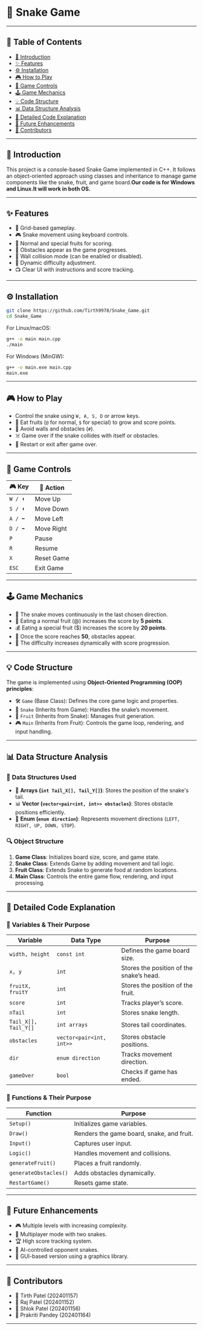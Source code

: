 
# 🐍 Snake Game

---

## 📌 Table of Contents
- [📖 Introduction](#-introduction)
- [✨ Features](#-features)
- [⚙️ Installation](#-installation)
- [🎮 How to Play](#-how-to-play)
- [🎯 Game Controls](#-game-controls)
- [🕹️ Game Mechanics](#-game-mechanics)
- [💡 Code Structure](#-code-structure)
- [📊 Data Structure Analysis](#-data-structure-analysis)
- [📜 Detailed Code Explanation](#-detailed-code-explanation)
- [🚀 Future Enhancements](#-future-enhancements)
- [👥 Contributors](#-contributors)

---

## 📖 Introduction
This project is a console-based Snake Game implemented in C++. It follows an object-oriented approach using classes and inheritance to manage game components like the snake, fruit, and game board.**Our code is for Windows and Linux.It will work in both OS.**

---

## ✨ Features
- 🎯 Grid-based gameplay.
- 🎮 Snake movement using keyboard controls.
- 🍏 Normal and special fruits for scoring.
- 🚧 Obstacles appear as the game progresses.
- 🧱 Wall collision mode (can be enabled or disabled).
- 🔄 Dynamic difficulty adjustment.
- 📺 Clear UI with instructions and score tracking.

---

## ⚙️ Installation
```sh
git clone https://github.com/Tirth9978/Snake_Game.git
cd Snake_Game
```
For Linux/macOS:
```sh
g++ -o main main.cpp
./main
```
For Windows (MinGW):
```sh
g++ -o main.exe main.cpp
main.exe
```

---

## 🎮 How to Play
- Control the snake using `W, A, S, D` or arrow keys.
- 🍏 Eat fruits (`@` for normal, `$` for special) to grow and score points.
- 🚧 Avoid walls and obstacles (`#`).
- ☠️ Game over if the snake collides with itself or obstacles.
- 🔄 Restart or exit after game over.

---

## 🎯 Game Controls
| 🎮 Key | 🏹 Action |
|--------|-----------|
| `W / ⬆️` | Move Up |
| `S / ⬇️` | Move Down |
| `A / ⬅️` | Move Left |
| `D / ➡️` | Move Right |
| `P` | Pause |
| `R` | Resume |
| `X` | Reset Game |
| `ESC` | Exit Game |

---

## 🕹️ Game Mechanics
- 🐍 The snake moves continuously in the last chosen direction.
- 🍏 Eating a normal fruit (@) increases the score by **5 points**.
- 💰 Eating a special fruit ($) increases the score by **20 points**.
- 🚧 Once the score reaches **50**, obstacles appear.
- 🔼 The difficulty increases dynamically with score progression.

---

## 💡 Code Structure
The game is implemented using **Object-Oriented Programming (OOP) principles**:
- 🛠️ `Game` (Base Class): Defines the core game logic and properties.
- 🐍 `Snake` (Inherits from Game): Handles the snake’s movement.
- 🍏 `Fruit` (Inherits from Snake): Manages fruit generation.
- 🎮 `Main` (Inherits from Fruit): Controls the game loop, rendering, and input handling.

---

## 📊 Data Structure Analysis
### 📂 **Data Structures Used**
- 📌 **Arrays (`int Tail_X[], Tail_Y[]`)**: Stores the position of the snake's tail.
- 📊 **Vector (`vector<pair<int, int>> obstacles`)**: Stores obstacle positions efficiently.
- 🔢 **Enum (`enum direction`)**: Represents movement directions (`LEFT, RIGHT, UP, DOWN, STOP`).

### 🔍 **Object Structure**
1. **Game Class**: Initializes board size, score, and game state.
2. **Snake Class**: Extends Game by adding movement and tail logic.
3. **Fruit Class**: Extends Snake to generate food at random locations.
4. **Main Class**: Controls the entire game flow, rendering, and input processing.

---

## 📜 Detailed Code Explanation
### 📌 **Variables & Their Purpose**
| Variable | Data Type | Purpose |
|----------|----------|---------|
| `width, height` | `const int` | Defines the game board size. |
| `x, y` | `int` | Stores the position of the snake’s head. |
| `fruitX, fruitY` | `int` | Stores the position of the fruit. |
| `score` | `int` | Tracks player’s score. |
| `nTail` | `int` | Stores snake length. |
| `Tail_X[], Tail_Y[]` | `int arrays` | Stores tail coordinates. |
| `obstacles` | `vector<pair<int, int>>` | Stores obstacle positions. |
| `dir` | `enum direction` | Tracks movement direction. |
| `gameOver` | `bool` | Checks if game has ended. |

### 📜 **Functions & Their Purpose**
| Function | Purpose |
|----------|---------|
| `Setup()` | Initializes game variables. |
| `Draw()` | Renders the game board, snake, and fruit. |
| `Input()` | Captures user input. |
| `Logic()` | Handles movement and collisions. |
| `generateFruit()` | Places a fruit randomly. |
| `generateObstacles()` | Adds obstacles dynamically. |
| `RestartGame()` | Resets game state. |

---

## 🚀 Future Enhancements
- 🎮 Multiple levels with increasing complexity.
- 👫 Multiplayer mode with two snakes.
- 🏆 High score tracking system.
- 🤖 AI-controlled opponent snakes.
- 🎨 GUI-based version using a graphics library.

---

## 👥 Contributors
- 🏅 Tirth Patel (202401157)
- 🏅 Raj Patel (202401152)
- 🏅 Shlok Patel (202401156)
- 🏅 Prakriti Pandey (202401164)

---
